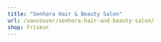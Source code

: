 ```yaml
---
title: "Senhora Hair & Beauty Salon"
url: /vancouver/senhora-hair-und-beauty-salon/
shop: Friseur
---
```

